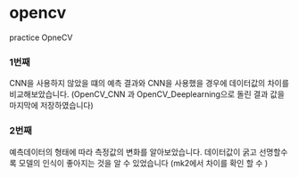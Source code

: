 # opencv
practice OpneCV

### 1번째
CNN을 사용하지 않았을 떄의 예측 결과와 CNN을 사용했을 경우에 데이터값의 차이를 비교해보았습니다.
(OpenCV_CNN 과 OpenCV_Deeplearning으로 돌린 결과 값을 마지막에 저장하였습니다)

### 2번째
예측데이터의 형태에 따라 측정값의 변화를 알아보았습니다.
데이터값이 굵고 선명할수록 모델의 인식이 좋아지는 것을 알 수 있었습니다
(mk2에서 차이를 확인 할 수 )
